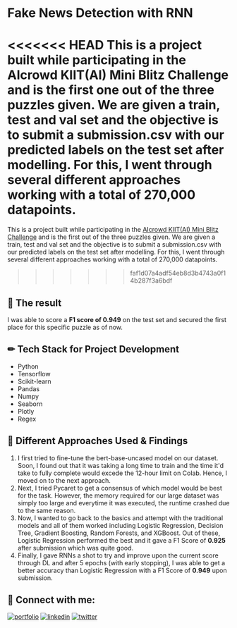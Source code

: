 
# Fake News Detection with RNN 

<<<<<<< HEAD
This is a project built while participating in the AIcrowd KIIT(AI) Mini Blitz Challenge and is the first one out of the three puzzles given. We are given a train, test and val set and the objective is to submit a submission.csv with our predicted labels on the test set after modelling. For this, I went through several different approaches working with a total of 270,000 datapoints. 
=======
This is a project built while participating in the [AIcrowd KIIT(AI) Mini Blitz Challenge](https://www.aicrowd.com/challenges/kiit-ai-mini-blitz) and is the first out of the three puzzles given. We are given a train, test and val set and the objective is to submit a submission.csv with our predicted labels on the test set after modelling. For this, I went through several different approaches working with a total of 270,000 datapoints. 
>>>>>>> faf1d07a4adf54eb8d3b4743a0f14b287f3a6bdf


  
## 🚀 The result

I was able to score a **F1 score of 0.949** on the test set and secured the first place for this specific puzzle as of now. 
 

## ✏ Tech Stack for Project Development

- Python
- Tensorflow
- Scikit-learn
- Pandas
- Numpy
- Seaborn
- Plotly
- Regex


  
## 🧠 Different Approaches Used & Findings

 1. I first tried to fine-tune the bert-base-uncased model on our dataset. Soon, I found out that it was taking a long time to train and the time it'd take to fully complete would excede the 12-hour limit on Colab. Hence, I moved on to the next approach.
 2. Next, I tried Pycaret to get a consensus of which model would be best for the task. However, the memory required for our large dataset was simply too large and everytime it was executed, the runtime crashed due to the same reason.
 3. Now, I wanted to go back to the basics and attempt with the traditional models and all of them worked including Logistic Regression, Decision Tree, Gradient Boosting, Random Forests, and XGBoost. Out of these, Logistic Regression performed the best and it gave a F1 Score of **0.925** after submission which was quite good.
 4. Finally, I gave RNNs a shot to try and improve upon the current score through DL and after 5 epochs (with early stopping), I was able to get a better accuracy than Logistic Regression with a F1 Score of **0.949** upon submission. 


  

## 🔗 Connect with me:
[![portfolio](https://img.shields.io/badge/my_portfolio-000?style=for-the-badge&logo=ko-fi&logoColor=white)](https://www.polywork.com/kunal_bhadra)
[![linkedin](https://img.shields.io/badge/linkedin-0A66C2?style=for-the-badge&logo=linkedin&logoColor=white)](https://www.linkedin.com/in/kunal-bhadra-cs/)
[![twitter](https://img.shields.io/badge/twitter-1DA1F2?style=for-the-badge&logo=twitter&logoColor=white)](https://twitter.com/kunal_kaun)

  
